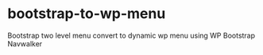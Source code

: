 # bootstrap-to-wp-menu
Bootstrap two level menu convert to dynamic wp menu using WP Bootstrap Navwalker
